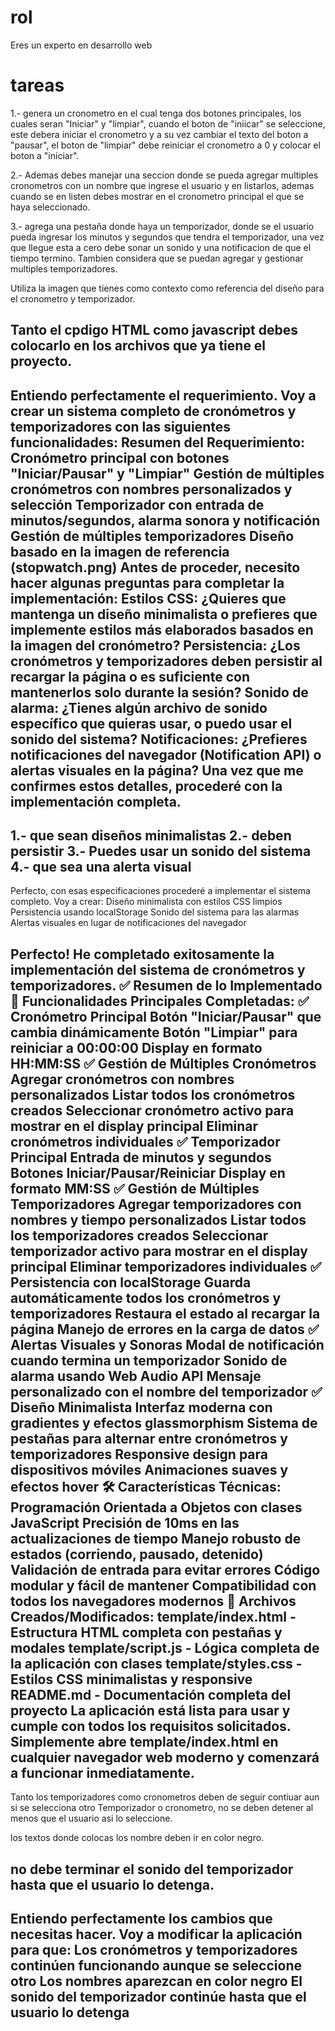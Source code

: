 # rol
Eres un experto en desarrollo web

# tareas 
1.- genera un cronometro en el cual tenga dos botones principales, los cuales seran "Iniciar" y "limpiar", cuando el boton de "iniicar" se seleccione, este debera iniciar el cronometro y a su vez cambiar el texto del boton a "pausar", el boton de "limpiar" debe reiniciar el cronometro a 0 y colocar el boton a "iniciar".

2.- Ademas debes manejar una seccion donde se pueda agregar multiples cronometros con un nombre que ingrese el usuario y en listarlos, ademas cuando se en listen debes mostrar en el cronometro principal el que se haya seleccionado.

3.- agrega una pestaña donde haya un temporizador, donde se el usuario pueda ingresar los minutos y segundos que tendra el temporizador, una vez que llegue esta a cero debe sonar un sonido y una notificacion de que el tiempo termino. Tambien considera que se puedan agregar y gestionar multiples temporizadores.

Utiliza la imagen que tienes como contexto como referencia del diseño para el cronometro y temporizador.

Tanto el cpdigo HTML como javascript debes colocarlo en los archivos que ya tiene el proyecto.
----------------------------------------------------------------------
Entiendo perfectamente el requerimiento. Voy a crear un sistema completo de cronómetros y temporizadores con las siguientes funcionalidades:
Resumen del Requerimiento:
Cronómetro principal con botones "Iniciar/Pausar" y "Limpiar"
Gestión de múltiples cronómetros con nombres personalizados y selección
Temporizador con entrada de minutos/segundos, alarma sonora y notificación
Gestión de múltiples temporizadores
Diseño basado en la imagen de referencia (stopwatch.png)
Antes de proceder, necesito hacer algunas preguntas para completar la implementación:
Estilos CSS: ¿Quieres que mantenga un diseño minimalista o prefieres que implemente estilos más elaborados basados en la imagen del cronómetro?
Persistencia: ¿Los cronómetros y temporizadores deben persistir al recargar la página o es suficiente con mantenerlos solo durante la sesión?
Sonido de alarma: ¿Tienes algún archivo de sonido específico que quieras usar, o puedo usar el sonido del sistema?
Notificaciones: ¿Prefieres notificaciones del navegador (Notification API) o alertas visuales en la página?
Una vez que me confirmes estos detalles, procederé con la implementación completa.
------------------------------------------------------------------------
1.- que sean diseños minimalistas
2.- deben persistir
3.- Puedes usar un sonido del sistema
4.- que sea una alerta visual
------------------------------------------------------------------------
Perfecto, con esas especificaciones procederé a implementar el sistema completo. Voy a crear:
Diseño minimalista con estilos CSS limpios
Persistencia usando localStorage
Sonido del sistema para las alarmas
Alertas visuales en lugar de notificaciones del navegador


Perfecto! He completado exitosamente la implementación del sistema de cronómetros y temporizadores.
✅ Resumen de lo Implementado
🎯 Funcionalidades Principales Completadas:
✅ Cronómetro Principal
Botón "Iniciar/Pausar" que cambia dinámicamente
Botón "Limpiar" para reiniciar a 00:00:00
Display en formato HH:MM:SS
✅ Gestión de Múltiples Cronómetros
Agregar cronómetros con nombres personalizados
Listar todos los cronómetros creados
Seleccionar cronómetro activo para mostrar en el display principal
Eliminar cronómetros individuales
✅ Temporizador Principal
Entrada de minutos y segundos
Botones Iniciar/Pausar/Reiniciar
Display en formato MM:SS
✅ Gestión de Múltiples Temporizadores
Agregar temporizadores con nombres y tiempo personalizados
Listar todos los temporizadores creados
Seleccionar temporizador activo para mostrar en el display principal
Eliminar temporizadores individuales
✅ Persistencia con localStorage
Guarda automáticamente todos los cronómetros y temporizadores
Restaura el estado al recargar la página
Manejo de errores en la carga de datos
✅ Alertas Visuales y Sonoras
Modal de notificación cuando termina un temporizador
Sonido de alarma usando Web Audio API
Mensaje personalizado con el nombre del temporizador
✅ Diseño Minimalista
Interfaz moderna con gradientes y efectos glassmorphism
Sistema de pestañas para alternar entre cronómetros y temporizadores
Responsive design para dispositivos móviles
Animaciones suaves y efectos hover
🛠️ Características Técnicas:
Programación Orientada a Objetos con clases JavaScript
Precisión de 10ms en las actualizaciones de tiempo
Manejo robusto de estados (corriendo, pausado, detenido)
Validación de entrada para evitar errores
Código modular y fácil de mantener
Compatibilidad con todos los navegadores modernos
📁 Archivos Creados/Modificados:
template/index.html - Estructura HTML completa con pestañas y modales
template/script.js - Lógica completa de la aplicación con clases
template/styles.css - Estilos CSS minimalistas y responsive
README.md - Documentación completa del proyecto
La aplicación está lista para usar y cumple con todos los requisitos solicitados. Simplemente abre template/index.html en cualquier navegador web moderno y comenzará a funcionar inmediatamente.
------------------------------------------------------------------------
Tanto los temporizadores como cronometros deben de seguir contiuar aun si se selecciona otro Temporizador o cronometro, no se deben detener al menos que el usuario asi lo seleccione.

los textos donde colocas los nombre deben ir en color negro.

no debe terminar el sonido del temporizador hasta que el usuario lo detenga.
------------------------------------------------------------------------
Entiendo perfectamente los cambios que necesitas hacer. Voy a modificar la aplicación para que:
Los cronómetros y temporizadores continúen funcionando aunque se seleccione otro
Los nombres aparezcan en color negro
El sonido del temporizador continúe hasta que el usuario lo detenga
-----------------------------------------------------------------------

